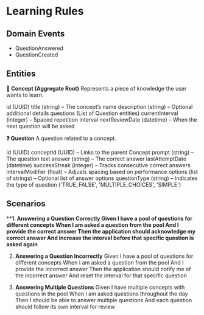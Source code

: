 # Learning Rules

## Domain Events
- QuestionAnswered
- QuestionCreated

## Entities
**🧠 Concept (Aggregate Root)**
Represents a piece of knowledge the user wants to learn.

id (UUID)
title (string) – The concept’s name
description (string) – Optional additional details
questions (List of Question entities)
currentInterval (integer) – Spaced repetition interval
nextReviewDate (datetime) – When the next question will be asked

**❓ Question**
A question related to a concept.

id (UUID)
conceptId (UUID) – Links to the parent Concept
prompt (string) – The question text
answer (string) – The correct answer
lastAttemptDate (datetime)
successStreak (integer) – Tracks consecutive correct answers
intervalModifier (float) – Adjusts spacing based on performance
options (list of strings) – Optional list of answer options
questionType (string) – Indicates the type of question ('TRUE_FALSE', 'MULTIPLE_CHOICES', 'SIMPLE')

## Scenarios
****1. **Answering a Question Correctly**
Given I have a pool of questions for different concepts
When I am asked a question from the pool
And I provide the correct answer
Then the application should acknowledge my correct answer
And increase the interval before that specific question is asked again**

2. **Answering a Question Incorrectly**
Given I have a pool of questions for different concepts
When I am asked a question from the pool
And I provide the incorrect answer
Then the application should notify me of the incorrect answer
And reset the interval for that specific question

3. **Answering Multiple Questions**
Given I have multiple concepts with questions in the pool
When I am asked questions throughout the day
Then I should be able to answer multiple questions
And each question should follow its own interval for review